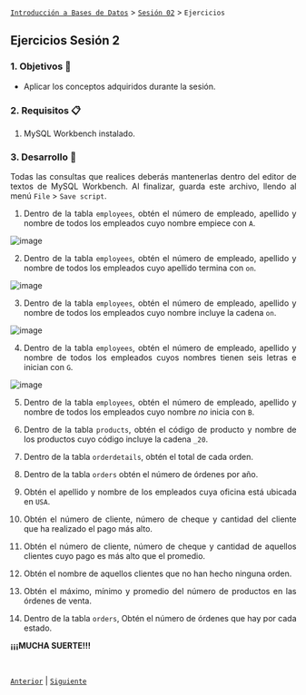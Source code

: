 [`Introducción a Bases de Datos`](../../README.md) > [`Sesión 02`](../Readme.md) > `Ejercicios`
	
## Ejercicios Sesión 2

<div style="text-align: justify;">

### 1. Objetivos :dart:

- Aplicar los conceptos adquiridos durante la sesión.

### 2. Requisitos :clipboard:

1. MySQL Workbench instalado.

### 3. Desarrollo :rocket:

Todas las consultas que realices deberás mantenerlas dentro del editor de textos de MySQL Workbench. Al finalizar, guarda este archivo, llendo al menú `File` > `Save script`. 

1. Dentro de la tabla `employees`, obtén el número de empleado, apellido y nombre de todos los empleados cuyo nombre empiece con `A`.

	
![image](https://user-images.githubusercontent.com/104279978/194452623-d3edcf6c-d417-4eac-a334-2b640b0ffdb4.png)
	
	
2. Dentro de la tabla `employees`, obtén el número de empleado, apellido y nombre de todos los empleados cuyo apellido termina con `on`.

	
![image](https://user-images.githubusercontent.com/104279978/194453135-d8a69e7b-99cd-47c2-b686-342e63782bf6.png)
	
	
	
3. Dentro de la tabla `employees`, obtén el número de empleado, apellido y nombre de todos los empleados cuyo nombre incluye la cadena `on`.


	
![image](https://user-images.githubusercontent.com/104279978/194453634-5942decd-282b-4c29-a877-b71842e044d2.png)
	
	
4. Dentro de la tabla `employees`, obtén el número de empleado, apellido y nombre de todos los empleados cuyos nombres tienen seis letras e inician con `G`.
	

![image](https://user-images.githubusercontent.com/104279978/194453881-e09063fd-74b9-46c3-b7bf-da3f53d98a85.png)
	


5. Dentro de la tabla `employees`, obtén el número de empleado, apellido y nombre de todos los empleados cuyo nombre *no* inicia con `B`.

	
	
6. Dentro de la tabla `products`, obtén el código de producto y nombre de los productos cuyo código incluye la cadena `_20`.

	
	
7. Dentro de la tabla `orderdetails`, obtén el total de cada orden.

	
	
8. Dentro de la tabla `orders` obtén el número de órdenes por año.

	
	
	
9. Obtén el apellido y nombre de los empleados cuya oficina está ubicada en `USA`.

	
	
	
10. Obtén el número de cliente, número de cheque y cantidad del cliente que ha realizado el pago más alto.

	
	
	
11. Obtén el número de cliente, número de cheque y cantidad de aquellos clientes cuyo pago es más alto que el promedio.

	
	
	
12. Obtén el nombre de aquellos clientes que no han hecho ninguna orden.

	
	
	
13. Obtén el máximo, mínimo y promedio del número de productos en las órdenes de venta.

	
	
	
	
14. Dentro de la tabla `orders`, Obtén el número de órdenes que hay por cada estado.

	
	
	
	
**¡¡¡MUCHA SUERTE!!!**

<br/>

[`Anterior`](../Readme.md) | [`Siguiente`](../Readme.md)            

</div>
